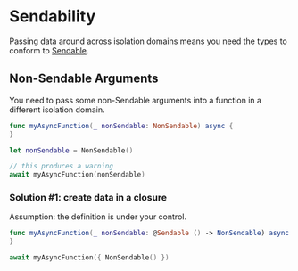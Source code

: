 # Sendability

Passing data around across isolation domains means you need the types to conform to [Sendable](https://developer.apple.com/documentation/swift/sendable).

## Non-Sendable Arguments

You need to pass some non-Sendable arguments into a function in a different isolation domain.

```swift
func myAsyncFunction(_ nonSendable: NonSendable) async {
}

let nonSendable = NonSendable()

// this produces a warning
await myAsyncFunction(nonSendable)
```

### Solution #1: create data in a closure

Assumption: the definition is under your control.

```swift
func myAsyncFunction(_ nonSendable: @Sendable () -> NonSendable) async {
}

await myAsyncFunction({ NonSendable() })
```
